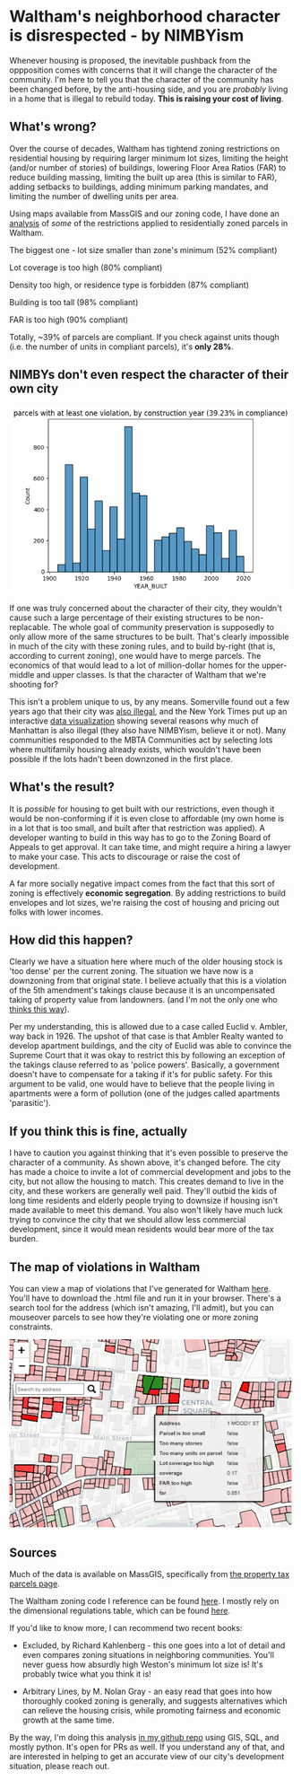 
# Waltham's neighborhood character is disrespected - by NIMBYism

Whenever housing is proposed, the inevitable pushback from the oppposition comes with concerns that it will change the character of the community.
I'm here to tell you that the character of the community has been changed before, by the anti-housing side, and you are _probably_ living in a home that is illegal to rebuild
today. **This is raising your cost of living**.

## What's wrong?

Over the course of decades, Waltham has tightend zoning restrictions on residential housing by requiring larger minimum lot sizes, limiting the height (and/or number of stories) of buildings, lowering
Floor Area Ratios (FAR) to reduce building massing, limiting the built up area (this is similar to FAR), adding setbacks to buildings, adding minimum parking mandates, and limiting the number of dwelling
units per area.

Using maps available from MassGIS and our zoning code, I have done an [analysis](https://github.com/tjrileywisc/waltham_gis/blob/main/investigations/illegal_zoning/illegal_zoning.ipynb) of _some_ of the restrictions applied to residentially zoned parcels in Waltham.

The biggest one - lot size smaller than zone's minimum (52% compliant)

Lot coverage is too high (80% compliant)

Density too high, or residence type is forbidden (87% compliant)

Building is too tall (98% compliant)

FAR is too high (90% compliant)

Totally, ~39% of parcels are compliant. If you check against units though (i.e. the number of units in compliant parcels), it's **only 28%**.

## NIMBYs don't even respect the character of their own city

![illegal homes](old_homes_are_illegal.png "homes built before 1960 are largely illegal")

If one was truly concerned about the character of their city, they wouldn't cause such a large percentage of their existing structures to be non-replacable. The whole goal of community
preservation is supposedly to only allow more of the same structures to be built. That's clearly impossible in much of the city with these zoning rules,
and to build by-right (that is, according to current zoning), one would have to merge parcels. The economics of that would lead to a lot of million-dollar homes for the upper-middle and upper classes. Is that the character of Waltham that we're shooting for?

This isn't a problem unique to us, by any means. Somerville found out a few years ago that their city was [also illegal](https://cityobservatory.org/the-illegal-city-of-somerville/), and the New York Times put up an interactive [data visualization](https://www.nytimes.com/interactive/2016/05/18/upshot/which-buildings-in-manhattan-couldnt-be-built-again-today.html) showing several reasons why much of
Manhattan is also illegal (they also have NIMBYism, believe it or not). Many communities responded to the MBTA Communities act by selecting lots where multifamily housing already exists, which wouldn't have been possible if the lots hadn't been downzoned in the first place.

## What's the result?

It is _possible_ for housing to get built with our restrictions, even though it would be non-conforming if it is even close to affordable (my own home is in a lot that is too small, and built after that restriction was applied). A developer wanting to build in this way has to go to the Zoning Board of Appeals to get approval. It can take time, and might require a hiring a lawyer to make your case. This acts to discourage or raise the cost of development.

A far more socially negative impact comes from the fact that this sort of zoning is effectively **economic segregation**. By adding restrictions to build envelopes and lot sizes, we're raising the cost of housing and pricing out folks with lower incomes.

## How did this happen?

Clearly we have a situation here where much of the older housing stock is 'too dense' per the current zoning. The situation we have now is a downzoning from that original state. I believe actually
that this is a violation of the 5th amendment's takings clause because it is an uncompensated taking of property value from landowners.
(and I'm not the only one who [thinks this way](https://www.theatlantic.com/ideas/archive/2024/06/constitutional-case-against-exclusionary-zoning/678659/)).

Per my understanding, this is allowed due to a case called Euclid v. Ambler, way back in 1926. The upshot of that case is that Ambler Realty wanted to develop
apartment buildings, and the city of Euclid was able to convince the Supreme Court that it was okay to restrict this by following an exception of the takings clause referred to as 'police powers'. Basically, a government doesn't have to compensate for a taking if it's for public safety. For this argument to be valid, one would have to believe that the people living in apartments were a form of pollution (one of the judges called apartments 'parasitic').

## If you think this is fine, actually

I have to caution you against thinking that it's even possible to preserve the character of a community. As shown above, it's changed before. The city has made a choice to invite a lot of
commercial development and jobs to the city, but not allow the housing to match. This creates demand to live in the city, and these workers are generally well paid. They'll outbid the kids of
long time residents and elderly people trying to downsize if housing isn't made available to meet this demand. You also won't likely have much luck trying to convince the city that we should allow less commercial development, since it would mean residents would bear more of the tax burden.

## The map of violations in Waltham

You can view a map of violations that I've generated for Waltham [here](https://drive.google.com/uc?export=download&id=1WhrWtpJ3YKoxssDta_cS1ur-FVMmeBTV). You'll have to download the .html file and run it in your browser. There's a search tool for the address (which isn't amazing, I'll admit), but you can mouseover parcels to see how they're violating one or more zoning constraints.

![example violation](interactive_map.png "one of many violations")

## Sources

Much of the data is available on MassGIS, specifically from [the property tax parcels page](https://www.mass.gov/info-details/massgis-data-property-tax-parcels).

The Waltham zoning code I reference can be found [here](https://ecode360.com/27095686#27095686). I mostly rely on the dimensional regulations table, which can be found [here](https://ecode360.com/attachment/WA1697/WA1697-Ze%20Table%20of%20Dimentional%20Regulations.pdf).

If you'd like to know more, I can recommend two recent books:

- Excluded, by Richard Kahlenberg - this one goes into a lot of detail and even compares zoning situations in neighboring communities. You'll never guess how absurdly high Weston's minimum lot size is!
It's probably twice what you think it is!

- Arbitrary Lines, by M. Nolan Gray - an easy read that goes into how thoroughly cooked zoning is generally, and suggests alternatives which can relieve the housing crisis, while promoting fairness and economic growth at the same time.

By the way, I'm doing this analysis [in my github repo](https://github.com/tjrileywisc/waltham_gis) using GIS, SQL, and mostly python. It's open for PRs as well. If you understand any of that,
and are interested in helping to get an accurate view of our city's development situation, please reach out.
